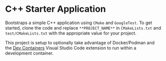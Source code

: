 # C++ Starter Application

Bootstraps a simple C++ application using `CMake` and `GoogleTest`.  To get started, clone the code and replace `**PROJECT_NAME**` in `CMakeLists.txt` and `test/CMakeLists.txt` with the appropriate value for your project.

This project is setup to optionally take advantage of Docker/Podman and the [Dev Containers](https://marketplace.visualstudio.com/items?itemName=ms-vscode-remote.remote-containers) Visual Studio Code extension to run within a development container.